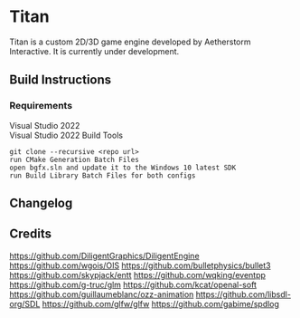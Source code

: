 # Titan
Titan is a custom 2D/3D game engine developed by Aetherstorm Interactive. It is currently under development.

## Build Instructions
### Requirements
Visual Studio 2022  
Visual Studio 2022 Build Tools

```
git clone --recursive <repo url>
run CMake Generation Batch Files
open bgfx.sln and update it to the Windows 10 latest SDK
run Build Library Batch Files for both configs
```

## Changelog

## Credits
https://github.com/DiligentGraphics/DiligentEngine
https://github.com/wgois/OIS
https://github.com/bulletphysics/bullet3
https://github.com/skypjack/entt
https://github.com/wqking/eventpp
https://github.com/g-truc/glm
https://github.com/kcat/openal-soft
https://github.com/guillaumeblanc/ozz-animation
https://github.com/libsdl-org/SDL
https://github.com/glfw/glfw
https://github.com/gabime/spdlog
